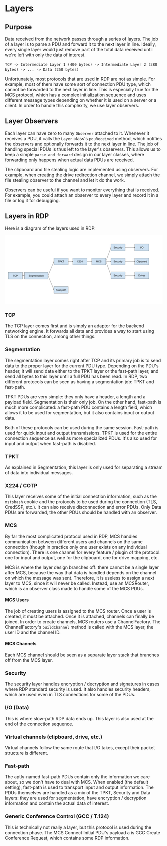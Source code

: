 # Layers
## Purpose
Data received from the network passes through a series of layers. The job of a layer is to parse a PDU and forward it to
the next layer in line. Ideally, every single layer would just remove part of the total data received until we're left
with only the data of interest.

```
TCP -> Intermediate Layer 1 (400 bytes) -> Intermediate Layer 2 (380 bytes) -> ... -> Data (250 bytes)
```

Unfortunately, most protocols that are used in RDP are not as simple. For example, most of them have some 
sort of connection PDU type, which cannot be forwarded to the next layer in line. This is especially true for 
the MCS protocol, which has a complex initialization sequence and uses different message types depending on 
whether it is used on a server or a client. In order to handle this complexity, we use layer observers.

## Layer Observers
Each layer can have zero to many `Observer` attached to it. Whenever it receives a PDU, it calls the `Layer` class's 
`pduReceived` method, which notifies the observers and optionally forwards it to the next layer in line.
The job of handling special PDUs is thus left to the layer's observers. This allows us to keep a simple
`parse and forward` design in our layer classes, where forwarding only happens when actual data PDUs are
received.

The clipboard and file stealing logic are implemented using observers. For example, when creating the drive redirection
channel, we simply attach the file stealing observer to the channel and let it do the work.

Observers can be useful if you want to monitor everything that is received. For example, you could attach 
an observer to every layer and record it in a file or log it for debugging.

## Layers in RDP
Here is a diagram of the layers used in RDP:

![RDP layers](layers.png)

### TCP
The TCP layer comes first and is simply an adaptor for the backend networking engine. It forwards all data 
and provides a way to start using TLS on the connection, among other things.

### Segmentation
The segmentation layer comes right after TCP and its primary job is to send data to the proper layer for the 
current PDU type. Depending on the PDU's header, it will send data either to the TPKT layer or the fast-path
layer, and send all bytes to this layer until a full PDU has been read. In RDP, two different protocols can be seen as
having a segmentation job: TPKT and fast-path.

TPKT PDUs are very simple: they only have a header, a length and a payload field. Segmentation is their only job.
On the other hand, fast-path is much more complicated: a fast-path PDU contains a length field, which allows it to be used
for segmentation, but it also contains input or output data.

Both of these protocols can be used during the same session. Fast-path is used for quick input and output 
transmissions. TPKT is used for the entire connection sequence as well as more specialized PDUs. It's also 
used for input and output when fast-path is disabled.

### TPKT
As explained in Segmentation, this layer is only used for separating a stream of data into individual 
messages.

### X224 / COTP
This layer receives some of the initial connection information, such as the `mstshash` cookie and the 
protocols to be used during the connection (TLS, CredSSP, etc.). It can also receive disconnection and error 
PDUs. Only Data PDUs are forwarded, the other PDUs should be handled with an observer.

### MCS
By far the most complicated protocol used in RDP, MCS handles communication between different users and 
channels on the same connection (though in practice only one user exists on any individual connection). There
is one channel for every feature / plugin of the protocol: one for input and output, one for the clipboard, 
one for drive mapping, etc.

MCS is where the layer design branches off: there cannot be a single layer after MCS, because the way that
data is handled depends on the channel on which the message was sent. Therefore, it is useless to assign a 
next layer to MCS, since it will never be called. Instead, use an MCSRouter, which is an observer class made 
to handle some of the MCS PDUs.

#### MCS Users
The job of creating users is assigned to the MCS router. Once a user is created, it must be attached. Once
it is attached, channels can finally be joined. In order to create channels, MCS routers use a ChannelFactory.
The ChannelFactory's `buildChannel` method is called with the MCS layer, the user ID and the channel ID.

#### MCS Channels
Each MCS channel should be seen as a separate layer stack that branches off from the MCS layer.

### Security
The security layer handles encryption / decryption and signatures in cases where RDP standard security is 
used. It also handles security headers, which are used even in TLS connections for some of the PDUs.

### I/O (Data)
This is where slow-path RDP data ends up. This layer is also used at the end of the connection sequence.

### Virtual channels (clipboard, drive, etc.)
Virtual channels follow the same route that I/O takes, except their packet structure is different.

### Fast-path
The aptly-named fast-path PDUs contain only the information we care about, so we don't have to deal with MCS.
When enabled (the default setting), fast-path is used to transport input and output information. The PDUs 
themselves are handled as a mix of the TPKT, Security and Data layers: they are used for segmentation, have
encryption / decryption information and contain the actual data of interest.

### Generic Conference Control (GCC / T.124)
This is technically not really a layer, but this protocol is used during the connection phase. The MCS 
Connect Initial PDU's payload a is GCC Create Conference Request, which contains some RDP information.